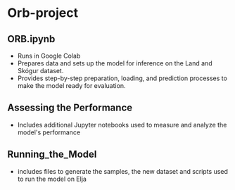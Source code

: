# Orb-project

## ORB.ipynb

- Runs in Google Colab
- Prepares data and sets up the model for inference on the Land and Skógur dataset.
- Provides step-by-step preparation, loading, and prediction processes to make the model ready for evaluation.

## Assessing the Performance

- Includes additional Jupyter notebooks used to measure and analyze the model's performance

## Running_the_Model

- includes files to generate the samples, the new dataset and scripts used to run the model on Elja